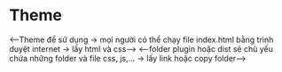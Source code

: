 # Theme
<--Theme để sử dụng -> mọi người có thể chạy file index.html bằng trình duyệt internet -> lấy html và css-->
<--folder plugin hoặc dist sẽ chủ yếu chứa những folder và file css, js,... -> lấy link hoặc copy folder-->
